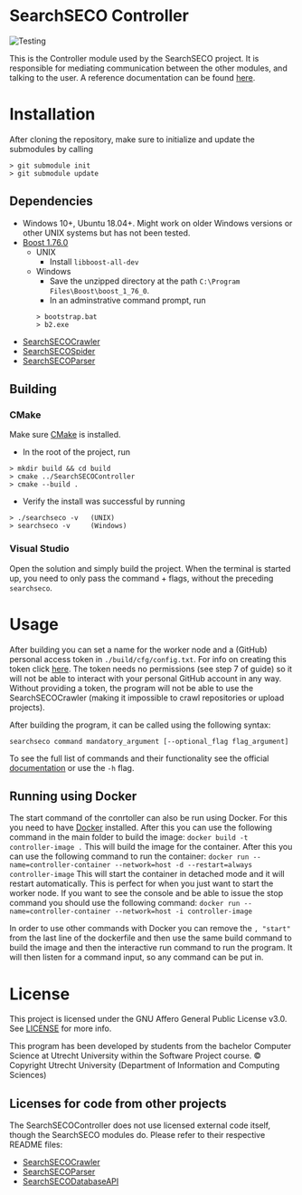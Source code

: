 # SearchSECO Controller
![Testing](https://github.com/SecureSECO/SearchSECOController/actions/workflows/testing.yml/badge.svg)

This is the Controller module used by the SearchSECO project. It is responsible for mediating communication between the other modules, and talking to the user. A reference documentation can be found [here](https://secureseco.github.io/SearchSECOController/).

# Installation
After cloning the repository, make sure to initialize and update the submodules by calling 
```
> git submodule init 
> git submodule update
```

## Dependencies
- Windows 10+, Ubuntu 18.04+. Might work on older Windows versions or other UNIX systems but has not been tested.
- [Boost 1.76.0](https://www.boost.org/users/download/)
   - UNIX
      - Install `libboost-all-dev`
   - Windows
      - Save the unzipped directory at the path `C:\Program Files\Boost\boost_1_76_0`.
      - In an adminstrative command prompt, run 
      ```
      > bootstrap.bat
      > b2.exe
      ```
- [SearchSECOCrawler](https://github.com/SecureSECO/SearchSECOCrawler)
- [SearchSECOSpider](https://github.com/SecureSECO/SearchSECOSpider)
- [SearchSECOParser](https://github.com/SecureSECO/SearchSECOParser)

## Building
### CMake
Make sure [CMake](https://cmake.org/download) is installed.
- In the root of the project, run
```
> mkdir build && cd build
> cmake ../SearchSECOController
> cmake --build .
```
- Verify the install was successful by running
```
> ./searchseco -v   (UNIX)
> searchseco -v     (Windows)
```

### Visual Studio
Open the solution and simply build the project. When the terminal is started up, you need to only pass the command + flags, without the preceding `searchseco`.

# Usage
After building you can set a name for the worker node and a (GitHub) personal access token in `./build/cfg/config.txt`. For info on creating this token click [here](https://docs.github.com/en/github/authenticating-to-github/keeping-your-account-and-data-secure/creating-a-personal-access-token). The token needs no permissions (see step 7 of guide) so it will not be able to interact with your personal GitHub account in any way. Without providing a token, the program will not be able to use the SearchSECOCrawler (making it impossible to crawl repositories or upload projects).

After building the program, it can be called using the following syntax:  
```
searchseco command mandatory_argument [--optional_flag flag_argument]
``` 
To see the full list of commands and their functionality see the official [documentation](./Documentation/Documentation.pdf) or use the `-h` flag.

## Running using Docker
The start command of the conrtoller can also be run using Docker. For this you need to have [Docker](https://docs.docker.com/get-docker/) installed. After this you can use the following command in the main folder to build the image:
`docker build -t controller-image .`
This will build the image for the container. After this you can use the following command to run the container:
`docker run --name=controller-container --network=host -d --restart=always controller-image`
This will start the container in detached mode and it will restart automatically. This is perfect for when you just want to start the worker node. If you want to see the console and be able to issue the stop command you should use the following command:
`docker run --name=controller-container --network=host -i controller-image`

In order to use other commands with Docker you can remove the `, "start"` from the last line of the dockerfile and then use the same build command to build the image and then the interactive run command to run the program. It will then listen for a command input, so any command can be put in.

# License

This project is licensed under the GNU Affero General Public License v3.0. See [LICENSE](LICENSE) for more info.

This program has been developed by students from the bachelor Computer Science at Utrecht University within the Software Project course.
© Copyright Utrecht University (Department of Information and Computing Sciences)

## Licenses for code from other projects

The SearchSECOController does not use licensed external code itself, though the SearchSECO modules do. Please refer to their respective README files:

* [SearchSECOCrawler](https://github.com/SecureSECO/SearchSECOCrawler#licenses-for-code-from-other-projects)
* [SearchSECOParser](https://github.com/SecureSECO/SearchSECOParser#licenses-for-code-from-other-projects)
* [SearchSECODatabaseAPI](https://github.com/SecureSECO/SearchSECODatabaseAPI#licenses-for-code-from-other-projects)

